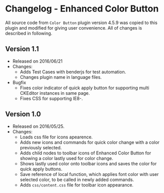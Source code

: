# Changelog - Enhanced Color Button

All source code from `Color Button` plugin version 4.5.9 was copied to this plugin and modified for giving user convenience. All of changes is described in following.

## Version 1.1

- Released on 2016/06/21
- Changes:
  * Adds Test Cases with benderjs for test automation.
  * Changes plugin name in language files.
- Bugfix
  * Fixes color indicator of quick apply button for supporting multi CKEditor instances in same page.
  * Fixes CSS for supporting IE8-.

## Version 1.0

- Released on 2016/05/25.
- Changes:
  * Loads css file for icons apearence.
  * Adds new icons and commands for quick color change with a color previously selected.
  * Adds child nodes to toolbar icons of Enhanced Color Button for showing a color lastly used for color change.
  * Shows lastly used color onto toolbar icons and saves the color for quick apply buttons.
  * Save reference of local function, which applies font color with user selected color, to be called in newly added commands.
  * Adds `css/content.css` file for toolbar icon appearance.

